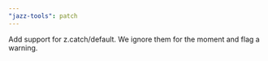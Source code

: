 ```yaml
---
"jazz-tools": patch
---
```


Add support for z.catch/default. We ignore them for the moment and flag a warning.
